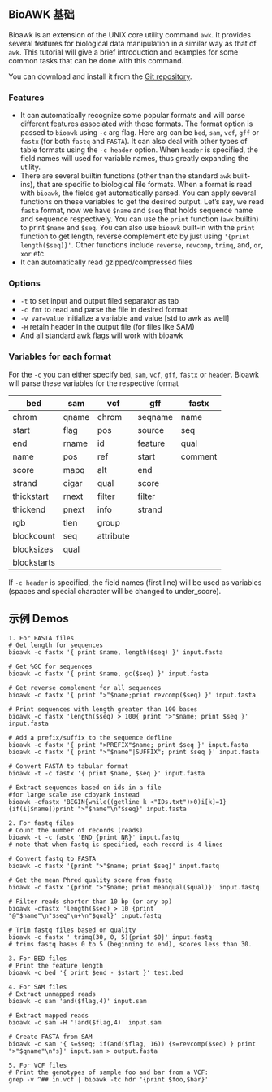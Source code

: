 ## BioAWK 基础  
Bioawk is an extension of the UNIX core utility command `awk`. It provides several features for biological data manipulation in a similar way as that of `awk`. This tutorial will give a brief introduction and examples for some common tasks that can be done with this command.

You can download and install it from the [Git repository](https://github.com/lh3/bioawk).
### Features  
* It can automatically recognize some popular formats and will parse different features associated with those formats. The format option is passed to `bioawk` using `-c` arg flag. Here arg can be `bed`, `sam`, `vcf`, `gff` or `fastx` (for both `fastq` and `FASTA`). It can also deal with other types of table formats using the `-c header` option. When `header` is specified, the field names will used for variable names, thus greatly expanding the utility.  
* There are several builtin functions (other than the standard `awk` built-ins), that are specific to biological file formats. When a format is read with `bioawk`, the fields get automatically parsed. You can apply several functions on these variables to get the desired output. Let’s say, we read `fasta` format, now we have `$name` and `$seq` that holds sequence name and sequence respectively. You can use the `print` function (`awk` builtin) to print `$name` and `$seq`. You can also use `bioawk` built-in with the `print` function to get length, reverse complement etc by just using `'{print length($seq)}'`. Other functions include `reverse`, `revcomp`, `trimq`, and, `or`, `xor` etc.  
* It can automatically read gzipped/compressed files  
### Options  
* `-t` to set input and output filed separator as tab  
* `-c fmt` to read and parse the file in desired format  
* `-v var=value` initialize a variable and value [std to awk as well]  
* `-H` retain header in the output file (for files like SAM)  
* And all standard awk flags will work with bioawk  
### Variables for each format  
For the `-c` you can either specify `bed`, `sam`, `vcf`, `gff`, `fastx` or `header`. Bioawk will parse these variables for the respective format  

bed |	sam	| vcf |	gff	| fastx
--- | --- | --- | --- | ---
chrom |	qname |	chrom |	seqname |	name
start |	flag |	pos |	source |	seq
end |	rname |	id |	feature |	qual
name |	pos |	ref |	start |	comment
score |	mapq |	alt |	end	 | 
strand | 	cigar |	qual |	score |	 
thickstart |	rnext |	filter |	filter	|   
thickend |	pnext |	info |	strand |	 
rgb |	tlen |	group |	 	|   
blockcount | seq |	attribute |	 |  	 
blocksizes |	qual |  |   |   	 	 	 
blockstarts |  |	 |	 |	 

If `-c header` is specified, the field names (first line) will be used as variables (spaces and special character will be changed to under_score).  
## 示例 Demos   
```
1. For FASTA files
# Get length for sequences
bioawk -c fastx '{ print $name, length($seq) }' input.fasta

# Get %GC for sequences
bioawk -c fastx '{ print $name, gc($seq) }' input.fasta

# Get reverse complement for all sequences
bioawk -c fastx '{ print ">"$name;print revcomp($seq) }' input.fasta

# Print sequences with length greater than 100 bases
bioawk -c fastx 'length($seq) > 100{ print ">"$name; print $seq }'  input.fasta

# Add a prefix/suffix to the sequence defline
bioawk -c fastx '{ print ">PREFIX"$name; print $seq }' input.fasta
bioawk -c fastx '{ print ">"$name"|SUFFIX"; print $seq }' input.fasta

# Convert FASTA to tabular format
bioawk -t -c fastx '{ print $name, $seq }' input.fasta

# Extract sequences based on ids in a file
#for large scale use cdbyank instead
bioawk -cfastx 'BEGIN{while((getline k <"IDs.txt")>0)i[k]=1}{if(i[$name])print ">"$name"\n"$seq}' input.fasta

2. For fastq files
# Count the number of records (reads)
bioawk -t -c fastx 'END {print NR}' input.fastq
# note that when fastq is specified, each record is 4 lines

# Convert fastq to FASTA
bioawk -c fastx '{print ">"$name; print $seq}' input.fastq

# Get the mean Phred quality score from fastq
bioawk -c fastx '{print ">"$name; print meanqual($qual)}' input.fastq

# Filter reads shorter than 10 bp (or any bp)
bioawk -cfastx 'length($seq) > 10 {print "@"$name"\n"$seq"\n+\n"$qual}' input.fastq

# Trim fastq files based on quality
bioawk -c fastx ' trimq(30, 0, 5){print $0}' input.fastq
# trims fastq bases 0 to 5 (beginning to end), scores less than 30.

3. For BED files
# Print the feature length
bioawk -c bed '{ print $end - $start }' test.bed

4. For SAM files
# Extract unmapped reads
bioawk -c sam 'and($flag,4)' input.sam

# Extract mapped reads
bioawk -c sam -H '!and($flag,4)' input.sam

# Create FASTA from SAM
bioawk -c sam '{ s=$seq; if(and($flag, 16)) {s=revcomp($seq) } print ">"$qname"\n"s}' input.sam > output.fasta

5. For VCF files
# Print the genotypes of sample foo and bar from a VCF:
grep -v ^## in.vcf | bioawk -tc hdr '{print $foo,$bar}'
```
